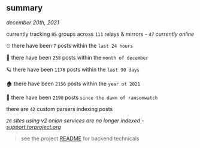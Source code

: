 
## summary
_december 20th, 2021_

currently tracking `85` groups across `111` relays & mirrors - _`47` currently online_

⏲ there have been `7` posts within the `last 24 hours`

🦈 there have been `258` posts within the `month of december`

🪐 there have been `1176` posts within the `last 90 days`

🏚 there have been `2156` posts within the `year of 2021`

🦕 there have been `2190` posts `since the dawn of ransomwatch`

there are `42` custom parsers indexing posts

_`20` sites using v2 onion services are no longer indexed - [support.torproject.org](https://support.torproject.org/onionservices/v2-deprecation/)_

> see the project [README](https://github.com/thetanz/ransomwatch#ransomwatch--) for backend technicals
